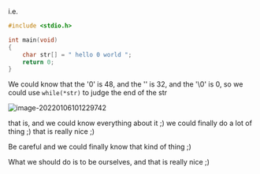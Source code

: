 i.e. 
```c
#include <stdio.h>

int main(void)
{
	char str[] = " hello 0 world ";
	return 0;
}
```

We could know that the '0' is 48, and the '' is 32, and the '\0' is 0, so we could use `while(*str)` to judge the end of the str 

![image-20220106101229742](C:\Users\duoduo.liu\AppData\Roaming\Typora\typora-user-images\image-20220106101229742.png)

that is, and we could know everything about it ;) we could finally do a lot of thing ;) that is really nice ;)

Be careful and we could finally know that kind of thing ;) 

What we should do is to be ourselves, and that is really nice ;)